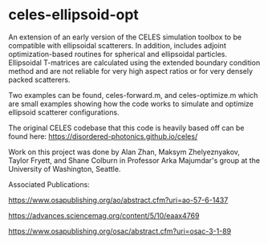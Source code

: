 # celes-ellipsoid-opt
 An extension of an early version of the CELES simulation toolbox to be compatible with ellipsoidal scatterers. In addition, includes adjoint optimization-based routines for spherical and ellipsoidal particles. Ellipsoidal T-matrices are calculated using the extended boundary condition method and are not reliable for very high aspect ratios or for very densely packed scatterers.
 
 Two examples can be found, celes-forward.m, and celes-optimize.m which are small examples showing how the code works to simulate and optimize ellipsoid scatterer configurations.

The original CELES codebase that this code is heavily based off can be found here:
https://disordered-photonics.github.io/celes/

Work on this project was done by Alan Zhan, Maksym Zhelyeznyakov, Taylor Fryett, and Shane Colburn in Professor Arka Majumdar's group at the University of Washington, Seattle.

Associated Publications:

https://www.osapublishing.org/ao/abstract.cfm?uri=ao-57-6-1437

https://advances.sciencemag.org/content/5/10/eaax4769

https://www.osapublishing.org/osac/abstract.cfm?uri=osac-3-1-89
